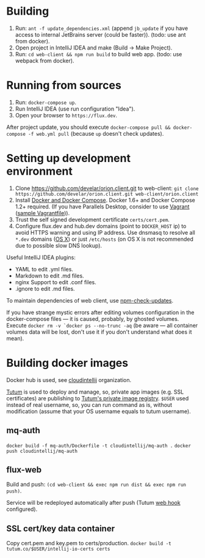 # Building
1. Run: `ant -f update_dependencies.xml` (append `jb_update` if you have access to internal JetBrains server (could be faster)). (todo: use ant from docker).
2. Open project in IntelliJ IDEA and make (Build -> Make Project).
3. Run: `cd web-client && npm run build` to build web app. (todo: use webpack from docker).

# Running from sources
1. Run: `docker-compose up`.
1. Run IntelliJ IDEA (use run configuration "Idea").
1. Open your browser to `https://flux.dev`.

After project update, you should execute `docker-compose pull && docker-compose -f web.yml pull` (because `up` doesn't check updates).

# Setting up development environment
1. Clone https://github.com/develar/orion.client.git to web-client: `git clone https://github.com/develar/orion.client.git web-client/orion.client`
1. Install [Docker and Docker Compose](https://docs.docker.com/compose/install/). Docker 1.6+ and Docker Compose 1.2+ required. 
(If you have Parallels Desktop, consider to use [Vagrant](https://github.com/Parallels/boot2docker-vagrant-box) ([sample Vagrantfile](https://dl.dropboxusercontent.com/u/43511007/Vagrantfile))).
1. Trust the self signed development certificate `certs/cert.pem`.
1. Configure flux.dev and hub.dev domains (point to `DOCKER_HOST` ip) to avoid HTTPS warning and using IP address. Use dnsmasq to resolve all `*.dev` domains ([OS X](https://gist.github.com/develar/8c3a9430fd6682960c83)) or just `/etc/hosts` (on OS X is not recommended due to possible slow DNS lookup).

Useful IntelliJ IDEA plugins:
  * YAML to edit .yml files.
  * Markdown to edit .md files.
  * nginx Support to edit .conf files.
  * .ignore to edit .md files.

To maintain dependencies of web client, use [npm-check-updates](https://www.npmjs.com/package/npm-check-updates).

If you have strange mystic errors after editing volumes configuration in the docker-compose files — it is caused, probably, by ghosted volumes.
Execute ```docker rm -v `docker ps --no-trunc -aq``` (be aware — all container volumes data will be lost, don't use it if you don't understand what does it mean).

# Building docker images
Docker hub is used, see [cloudintellij](https://registry.hub.docker.com/repos/cloudintellij/) organization.

[Tutum](https://www.tutum.co/) is used to deploy and manage, so, private app images (e.g. SSL certificates) are publishing to [Tutum's private image registry](https://support.tutum.co/support/articles/5000012183-using-tutum-s-private-docker-image-registry).
`$USER` used instead of real username, so, you can run command as is, without modification (assume that your OS username equals to tutum username).

## mq-auth
`docker build -f mq-auth/Dockerfile -t cloudintellij/mq-auth .`
`docker push cloudintellij/mq-auth`

## flux-web
Build and push: `(cd web-client && exec npm run dist && exec npm run push)`. 

Service will be redeployed automatically after push (Tutum [web hook](https://support.tutum.co/support/solutions/articles/5000513815-webhook-handlers) configured). 

## SSL cert/key data container
Copy cert.pem and key.pem to certs/production.
`docker build -t tutum.co/$USER/intellij-io-certs certs`